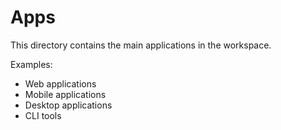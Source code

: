 # Apps

This directory contains the main applications in the workspace.

Examples:

- Web applications
- Mobile applications
- Desktop applications
- CLI tools
